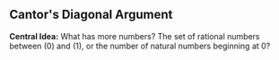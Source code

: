 ## Cantor's Diagonal Argument

**Central Idea:** What has more numbers? The set of rational numbers between \(0\) and \(1\), or the number of natural numbers beginning at 0?
